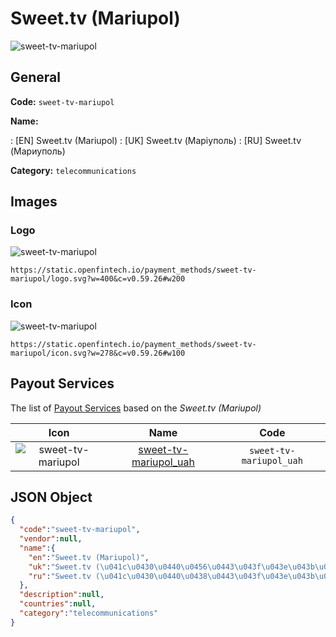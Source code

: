 
# Sweet.tv (Mariupol) 
![sweet-tv-mariupol](https://static.openfintech.io/payment_methods/sweet-tv-mariupol/logo.svg?w=400&c=v0.59.26#w200)  

## General 
**Code:** `sweet-tv-mariupol` 
 
**Name:** 
 
:	[EN] Sweet.tv (Mariupol) 
:	[UK] Sweet.tv (Маріуполь) 
:	[RU] Sweet.tv (Мариуполь) 
 
**Category:** `telecommunications` 
 

## Images 

### Logo 
![sweet-tv-mariupol](https://static.openfintech.io/payment_methods/sweet-tv-mariupol/logo.svg?w=400&c=v0.59.26#w200)  

```
https://static.openfintech.io/payment_methods/sweet-tv-mariupol/logo.svg?w=400&c=v0.59.26#w200
```  

### Icon 
![sweet-tv-mariupol](https://static.openfintech.io/payment_methods/sweet-tv-mariupol/icon.svg?w=278&c=v0.59.26#w100)  

```
https://static.openfintech.io/payment_methods/sweet-tv-mariupol/icon.svg?w=278&c=v0.59.26#w100
```  

## Payout Services 
 
The list of [Payout Services](/payout-services/) based on the _Sweet.tv (Mariupol)_ 

|Icon|Name|Code| 
|:---:|:---:|:---:| 
|![sweet-tv-mariupol](https://static.openfintech.io/payout_methods/sweet-tv-mariupol/icon.png?w=278&c=v0.59.26#w40) |[sweet-tv-mariupol_uah](/payout-services/sweet-tv-mariupol_uah/)|`sweet-tv-mariupol_uah`| 
 

## JSON Object 

```json
{
  "code":"sweet-tv-mariupol",
  "vendor":null,
  "name":{
    "en":"Sweet.tv (Mariupol)",
    "uk":"Sweet.tv (\u041c\u0430\u0440\u0456\u0443\u043f\u043e\u043b\u044c)",
    "ru":"Sweet.tv (\u041c\u0430\u0440\u0438\u0443\u043f\u043e\u043b\u044c)"
  },
  "description":null,
  "countries":null,
  "category":"telecommunications"
}
```  

